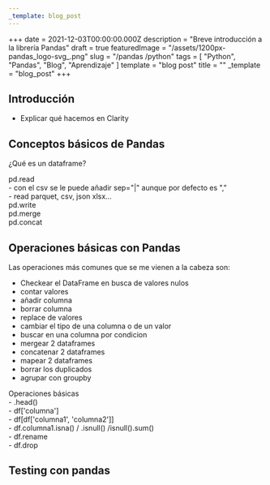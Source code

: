 ```yaml
---
_template: blog_post
---
```


+++
date = 2021-12-03T00:00:00.000Z
description = "Breve introducción a la librería Pandas"
draft = true
featuredImage = "/assets/1200px-pandas_logo-svg_.png"
slug = "/pandas /python"
tags = [ "Python", "Pandas", "Blog", "Aprendizaje" ]
template = "blog post"
title = ""
_template = "blog_post"
+++

## Introducción

* Explicar qué hacemos en Clarity

## Conceptos básicos de Pandas

¿Qué es un dataframe?

pd.read  
\- con el csv se le puede añadir sep="|" aunque por defecto es ","  
\- read parquet, csv, json xlsx...  
pd.write  
pd.merge  
pd.concat

## Operaciones básicas con Pandas 

Las operaciones más comunes que se me vienen a la cabeza son: 

* Checkear el DataFrame en busca de valores nulos
* contar valores
* añadir columna
* borrar columna
* replace de valores
* cambiar el tipo de una columna o de un valor
* buscar en una columna por condicion
* mergear 2 dataframes
* concatenar 2 dataframes
* mapear 2 dataframes
* borrar los duplicados
* agrupar con groupby

Operaciones básicas  
\- .head()  
\- df\['columna'\]  
\- df\[df\['columna1', 'columna2'\]\]  
\- df.columna1.isna() / .isnull() /isnull().sum()  
\- df.rename  
\- df.drop

## 

## Testing con pandas 
